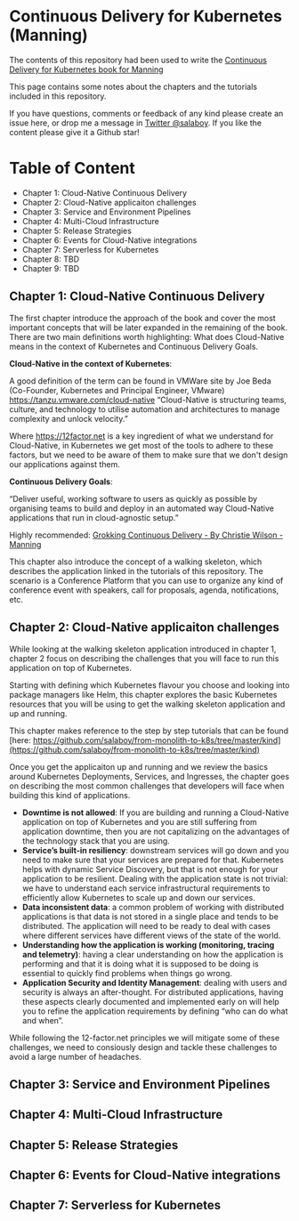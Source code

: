 # Continuous Delivery for Kubernetes (Manning)

The contents of this repository had been used to write the [Continuous Delivery for Kubernetes book for Manning](http://mng.bz/jjKP)

This page contains some notes about the chapters and the tutorials included in this repository.

If you have questions, comments or feedback of any kind please create an issue here, or drop me a message in [Twitter @salaboy](http://twitter.com/salaboy). 
If you like the content please give it a Github star!

# Table of Content

- Chapter 1: Cloud-Native Continuous Delivery
- Chapter 2: Cloud-Native applicaiton challenges
- Chapter 3: Service and Environment Pipelines
- Chapter 4: Multi-Cloud Infrastructure
- Chapter 5: Release Strategies
- Chapter 6: Events for Cloud-Native integrations
- Chapter 7: Serverless for Kubernetes
- Chapter 8: TBD
- Chapter 9: TBD 

## Chapter 1: Cloud-Native Continuous Delivery

The first chapter introduce the approach of the book and cover the most important concepts that will be later expanded in the remaining of the book. 
There are two main definitions worth highlighting: What does Cloud-Native means in the context of Kubernetes and Continuous Delivery Goals. 


**Cloud-Native in the context of Kubernetes**: 

A good definition of the term can be found in VMWare site by Joe Beda (Co-Founder, Kubernetes and Principal Engineer, VMware) https://tanzu.vmware.com/cloud-native
“Cloud-Native is structuring teams, culture, and technology to utilise automation and architectures to manage complexity and unlock velocity.”

Where https://12factor.net is a key ingredient of what we understand for Cloud-Native, in Kubernetes we get most of the tools to adhere to these factors, but we need to be aware of them to make sure that we don't design our applications against them. 



**Continuous Delivery Goals**: 
 
“Deliver useful, working software to users as quickly as possible by organising teams to build and deploy in an automated way Cloud-Native applications that run in cloud-agnostic setup.” 

Highly recommended: [Grokking Continuous Delivery - By Christie Wilson - Manning](https://www.manning.com/books/grokking-continuous-delivery)


This chapter also introduce the concept of a walking skeleton, which describes the application linked in the tutorials of this repository. The scenario is a Conference Platform that you can use to organize any kind of conference event with speakers, call for proposals, agenda, notifications, etc.


## Chapter 2: Cloud-Native applicaiton challenges

While looking at the walking skeleton application introduced in chapter 1, chapter 2 focus on describing the challenges that you will face to run this application on top of Kubernetes. 

Starting with defining which Kubernetes flavour you choose and looking into package managers like Helm, this chapter explores the basic Kubernetes resources that you will be using to get the walking skeleton application and up and running. 

This chapter makes reference to the step by step tutorials that can be found [here: https://github.com/salaboy/from-monolith-to-k8s/tree/master/kind](https://github.com/salaboy/from-monolith-to-k8s/tree/master/kind)

Once you get the applicaiton up and running and we review the basics around Kubernetes Deployments, Services, and Ingresses, the chapter goes on describing the most common challenges that developers will face when building this kind of applications.

- **Downtime is not allowed**: If you are building and running a Cloud-Native application on top of Kubernetes and you are still suffering from application downtime, then you are not capitalizing on the advantages of the technology stack that you are using. 
- **Service’s built-in resiliency**: downstream services will go down and you need to make sure that your services are prepared for that. Kubernetes helps with dynamic Service Discovery, but that is not enough for your application to be resilient. 
Dealing with the application state is not trivial: we have to understand each service infrastructural requirements to efficiently allow Kubernetes to scale up and down our services. 
- **Data inconsistent data**: a common problem of working with distributed applications is that data is not stored in a single place and tends to be distributed. The application will need to be ready to deal with cases where different services have different views of the state of the world.
- **Understanding how the application is working (monitoring, tracing and telemetry)**: having a clear understanding on how the application is performing and that it is doing what it is supposed to be doing is essential to quickly find problems when things go wrong. 
- **Application Security and Identity Management**: dealing with users and security is always an after-thought. For distributed applications, having these aspects clearly documented and implemented early on will help you to refine the application requirements by defining “who can do what and when”.  

While following the 12-factor.net principles we will mitigate some of these challenges, we need to consiously design and tackle these challenges to avoid a large number of headaches. 


## Chapter 3: Service and Environment Pipelines

## Chapter 4: Multi-Cloud Infrastructure

## Chapter 5: Release Strategies

## Chapter 6: Events for Cloud-Native integrations

## Chapter 7: Serverless for Kubernetes

